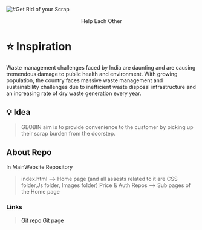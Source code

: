 ![ #Get Rid of your Scrap](https://ibb.co/DW5LrJc)
  <center> Help Each Other </center>


 # ⭐ Inspiration

Waste management challenges faced by India are daunting and are causing tremendous damage to public health and environment. 
With growing population, the country faces massive waste management and sustainability challenges due to inefficient waste disposal infrastructure and an increasing rate of dry waste generation every year.

## 💡 Idea

>GEOBIN aim is to provide convenience to the customer by picking up their scrap burden from the doorstep.

## About Repo

In MainWebsite Repository 
   >index.html --> Home page (and all assests related to it are CSS folder,Js folder, Images folder)
   >Price & Auth Repos --> Sub pages of the Home page 
   
### Links

   > [Git repo](https://github.com/GEOBIN-INGENIUM-21/Mainwebsite)
   > [Git page](https://geobin-ingenium-21.github.io/Mainwebsite/)
